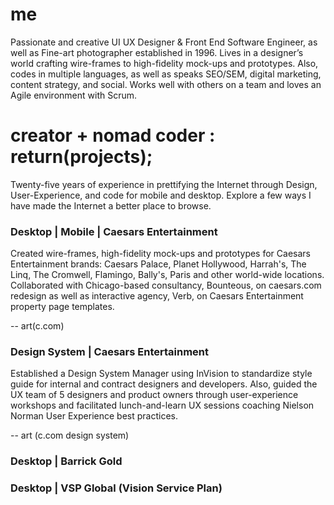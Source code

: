 # me
Passionate and creative UI UX Designer & Front End Software Engineer, as well as Fine-art photographer established in 1996. Lives in a designer’s world crafting wire-frames to high-fidelity mock-ups and prototypes. Also, codes in multiple languages, as well as speaks SEO/SEM, digital marketing, content strategy, and social. Works well with others on a team and loves an Agile environment with Scrum.

# creator + nomad coder : return(projects);  
Twenty-five years of experience in prettifying the Internet through Design, User-Experience, and code for mobile and desktop. Explore a few ways I have made the Internet a better place to browse.

### Desktop | Mobile | Caesars Entertainment
Created wire-frames, high-fidelity mock-ups and prototypes for Caesars Entertainment brands: Caesars Palace, Planet Hollywood, Harrah's, The Linq, The Cromwell, Flamingo, Bally's, Paris and other world-wide locations. Collaborated with Chicago-based consultancy, Bounteous, on caesars.com redesign as well as interactive agency, Verb, on Caesars Entertainment property page templates.  

-- art(c.com)

### Design System | Caesars Entertainment
Established a Design System Manager using InVision to standardize style guide for internal and contract designers and developers. Also, guided the UX team of 5 designers and product owners through user-experience workshops and facilitated lunch-and-learn UX sessions coaching Nielson Norman User Experience best practices. 

-- art (c.com design system)

### Desktop | Barrick Gold

### Desktop | VSP Global (Vision Service Plan)

